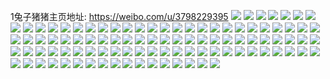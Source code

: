 1兔子猪猪主页地址: https://weibo.com/u/3798229395 
![](https://wx4.sinaimg.cn/mw2000/e2646193ly1h9jezfzd3xj20u41kwb19.jpg) 
![](https://wx4.sinaimg.cn/mw2000/e2646193ly1h9jezh0z6pj20w01emaxf.jpg) 
![](https://wx4.sinaimg.cn/mw2000/e2646193ly1h94do98w4qj22a030nqv5.jpg) 
![](https://wx4.sinaimg.cn/mw2000/e2646193ly1h91wgyb9s9j21o02yo1ky.jpg) 
![](https://wx4.sinaimg.cn/mw2000/e2646193ly1h91wh1hylzj22c03407wi.jpg) 
![](https://wx4.sinaimg.cn/mw2000/e2646193ly1h8l7w5ij6ij21o025dhco.jpg) 
![](https://wx4.sinaimg.cn/mw2000/e2646193ly1h8a9cb6605j20u012r0zt.jpg) 
![](https://wx4.sinaimg.cn/mw2000/e2646193ly1h89qrgdzp6j20u0140qc1.jpg) 
![](https://wx4.sinaimg.cn/mw2000/e2646193ly1h89qrftf5jj20u015x12f.jpg) 
![](https://wx4.sinaimg.cn/mw2000/e2646193ly1h6uf3qsjw2j21o02yok8a.jpg) 
![](https://wx4.sinaimg.cn/mw2000/e2646193ly1h6pni21oxkj21o02yotqi.jpg) 
![](https://wx4.sinaimg.cn/mw2000/e2646193ly1h6pni18ew2j21j12yn7lt.jpg) 
![](https://wx4.sinaimg.cn/mw2000/e2646193ly1h6dlwgzjjqj20zo2564gp.jpg) 
![](https://wx4.sinaimg.cn/mw2000/e2646193ly1h5u8s9ldkkj20u00u047z.jpg) 
![](https://wx4.sinaimg.cn/mw2000/e2646193ly1h5u8sa0i5aj20u0140do3.jpg) 
![](https://wx4.sinaimg.cn/mw2000/e2646193ly1h5u8sa677wj20pj19ddkm.jpg) 
![](https://wx4.sinaimg.cn/mw2000/e2646193ly1h5u8szt7o8j20u00u00y3.jpg) 
![](https://wx4.sinaimg.cn/mw2000/e2646193gy1h5fmxeb9cqj20u012q7cw.jpg) 
![](https://wx4.sinaimg.cn/mw2000/e2646193gy1h5eofgpedkj20u018otht.jpg) 
![](https://wx4.sinaimg.cn/mw2000/e2646193gy1h5eoffnmzcj20u00u00y3.jpg) 
![](https://wx4.sinaimg.cn/mw2000/e2646193ly1h5asgr8dk0j20u013yk0z.jpg) 
![](https://wx4.sinaimg.cn/mw2000/e2646193ly1h5asgrlsy4j20u0140ai6.jpg) 
![](https://wx4.sinaimg.cn/mw2000/e2646193ly1h5asgu2q96j20u01sx0xd.jpg) 
![](https://wx4.sinaimg.cn/mw2000/e2646193ly1h3syy27rahj20u01ftakl.jpg) 
![](https://wx4.sinaimg.cn/mw2000/e2646193ly1h34u9z5rjtj20u015yakt.jpg) 
![](https://wx4.sinaimg.cn/mw2000/e2646193gy1h2u9zzt7blj20u013otkm.jpg) 
![](https://wx4.sinaimg.cn/mw2000/e2646193gy1h2u9zzcochj20u013fwqm.jpg) 
![](https://wx4.sinaimg.cn/mw2000/e2646193gy1h2ua008ivkj20u0140net.jpg) 
![](https://wx4.sinaimg.cn/mw2000/e2646193gy1h2ua00ppkcj20u014011j.jpg) 
![](https://wx4.sinaimg.cn/mw2000/e2646193gy1h2rub3rumrj20u01hcguc.jpg) 
![](https://wx4.sinaimg.cn/mw2000/e2646193gy1h2rub4p3frj20u0146dlx.jpg) 
![](https://wx4.sinaimg.cn/mw2000/e2646193ly1h2fco1kfxfj20u01jbgu5.jpg) 
![](https://wx4.sinaimg.cn/mw2000/e2646193ly1h0gu5rctbdj20u019048d.jpg) 
![](https://wx4.sinaimg.cn/mw2000/e2646193ly1h0cbjqmbzyj20u01hcwqx.jpg) 
![](https://wx4.sinaimg.cn/mw2000/e2646193ly1gys8u6j99cj21e625nx3l.jpg) 
![](https://wx4.sinaimg.cn/mw2000/e2646193ly1gys8u7g5d2j213b1kwqqs.jpg) 
![](https://wx4.sinaimg.cn/mw2000/e2646193ly1gy7ub6jhc5j216c1jr7tu.jpg) 
![](https://wx4.sinaimg.cn/mw2000/006dm2DBly1h9ggujcul7j32802ydu10.jpg) 
![](https://wx4.sinaimg.cn/mw2000/006dm2DBly1h9ggupjqwyj32802z7x6r.jpg) 
![](https://wx4.sinaimg.cn/mw2000/006dm2DBly1h9ggurkrz4j31fm1wt1ky.jpg) 
![](https://wx4.sinaimg.cn/mw2000/006dm2DBly1h9ggv1gc5yj31c61s7e82.jpg) 
![](https://wx4.sinaimg.cn/mw2000/006dm2DBly1h9ggvf1i7fj31a21pfe82.jpg) 
![](https://wx4.sinaimg.cn/mw2000/006dm2DBly1h9ggum44oaj32802yo7wj.jpg) 
![](https://wx4.sinaimg.cn/mw2000/006dm2DBly1h9ggux3j5uj32yo280e85.jpg) 
![](https://wx4.sinaimg.cn/mw2000/006dm2DBly1h987103u64j31hc0u0wnu.jpg) 
![](https://wx4.sinaimg.cn/mw2000/006dm2DBly1h98710co1wj30ty0mgn4d.jpg) 
![](https://wx4.sinaimg.cn/mw2000/006dm2DBly1h3galbmfe1j32c0340u10.jpg) 
![](https://wx4.sinaimg.cn/mw2000/006dm2DBly1h3gal9ut46j322o2b5kjl.jpg) 
![](https://wx4.sinaimg.cn/mw2000/006dm2DBly1h2q4nt9w1mj32802yoqv7.jpg) 
![](https://wx4.sinaimg.cn/mw2000/006dm2DBly1h2q4nv3z5kj32yo280npg.jpg) 
![](https://wx4.sinaimg.cn/mw2000/006dm2DBly1h2q4nvig03j31ba0zgtkt.jpg) 
![](https://wx4.sinaimg.cn/mw2000/006dm2DBly1h21zc0pshgj32802yp7wk.jpg) 
![](https://wx4.sinaimg.cn/mw2000/006dm2DBly1h21zc6f8lvj32801o0e83.jpg) 
![](https://wx4.sinaimg.cn/mw2000/006dm2DBly1h21zc9ywg4j31z42y8b2a.jpg) 
![](https://wx4.sinaimg.cn/mw2000/006dm2DBly1h21zcarlfej30sg0izwos.jpg) 
![](https://wx4.sinaimg.cn/mw2000/006dm2DBly1h1tc374v55j32802you0z.jpg) 
![](https://wx4.sinaimg.cn/mw2000/006dm2DBly1h1tc38dwegj32802yo1l0.jpg) 
![](https://wx4.sinaimg.cn/mw2000/006dm2DBly1h1tc39zf3zj30u00viqc9.jpg) 
![](https://wx4.sinaimg.cn/mw2000/006dm2DBly1h099t0zho5j319m1lukg1.jpg) 
![](https://wx4.sinaimg.cn/mw2000/006dm2DBly1h099t1ierkj30nx0sgwl2.jpg) 
![](https://wx4.sinaimg.cn/mw2000/006dm2DBly1h099t7ph15j32802yo7wj.jpg) 
![](https://wx4.sinaimg.cn/mw2000/006dm2DBly1h099t3fabcj32802yob2b.jpg) 
![](https://wx4.sinaimg.cn/mw2000/006dm2DBly1h099t566jjj32802yob2b.jpg) 
![](https://wx4.sinaimg.cn/mw2000/006dm2DBly1h099t07u1rj32802yoqv7.jpg) 
![](https://wx4.sinaimg.cn/mw2000/006dm2DBly1gxqar2uix7j32c0340e83.jpg) 
![](https://wx4.sinaimg.cn/mw2000/006dm2DBly1gxqar4sa6bj326n2ru4qr.jpg) 
![](https://wx4.sinaimg.cn/mw2000/006dm2DBly1gxqar599b8j30wb17edsk.jpg) 
![](https://wx4.sinaimg.cn/mw2000/006dm2DBly1gxqar5u5atj30zp19swsb.jpg) 
![](https://wx4.sinaimg.cn/mw2000/006dm2DBly1gqmj3zs02ij30qo121wjq.jpg) 
![](https://wx4.sinaimg.cn/mw2000/006dm2DBly1gqkheklofbj31bt0rqqou.jpg) 
![](https://wx4.sinaimg.cn/mw2000/006dm2DBly1gqkhelduqbj30s81e5e5c.jpg) 
![](https://wx4.sinaimg.cn/mw2000/006dm2DBly1gocnqj1smuj31400u0q5f.jpg) 
![](https://wx4.sinaimg.cn/mw2000/006dm2DBly1gocnqjt17sj30u01400y0.jpg) 
![](https://wx4.sinaimg.cn/mw2000/006dm2DBly1gocnqllpw9j30tz0o1afx.jpg) 
![](https://wx4.sinaimg.cn/mw2000/006dm2DBly1gocnqmvpv3j31hb0u0wxb.jpg) 
![](https://wx4.sinaimg.cn/mw2000/006dm2DBly1gocnqo38paj31hb0u01co.jpg) 
![](https://wx4.sinaimg.cn/mw2000/006dm2DBly1gocnqp7u47j30u01hbnfg.jpg) 
![](https://wx4.sinaimg.cn/mw2000/006dm2DBly1gne5odxdarj30qo0gaq4w.jpg) 
![](https://wx4.sinaimg.cn/mw2000/006dm2DBly1gkt3r3cmmoj30u014077x.jpg) 
![](https://wx4.sinaimg.cn/mw2000/006dm2DBly1gkt3r43wqbj30u0140786.jpg) 
![](https://wx4.sinaimg.cn/mw2000/006dm2DBly1git9iid07wj31400u0dmb.jpg) 
![](https://wx4.sinaimg.cn/mw2000/006dm2DBly1git9ikuhx8j31400u0jum.jpg) 
![](https://wx4.sinaimg.cn/mw2000/006dm2DBly1gh998adoifj31400u0n34.jpg) 
![](https://wx4.sinaimg.cn/mw2000/006dm2DBly1ggm8mnos1oj30qo0zkahc.jpg) 
![](https://wx4.sinaimg.cn/mw2000/006dm2DBly1ggm8mrhxv7j30zk0qoh26.jpg) 
![](https://wx4.sinaimg.cn/mw2000/006dm2DBly1gdir3b7uaej30rn0rnmyc.jpg) 
![](https://wx4.sinaimg.cn/mw2000/006dm2DBly1gdir3bgsn0j307l07ljr8.jpg) 
![](https://wx4.sinaimg.cn/mw2000/006dm2DBly1gdir3br18kj30k10jzwgd.jpg) 
![](https://wx4.sinaimg.cn/mw2000/006dm2DBly1gbygnpu7qzj31hc0u04qq.jpg) 
![](https://wx4.sinaimg.cn/mw2000/006dm2DBly1gbygnqgq03j31hc0u0hdt.jpg) 
![](https://wx4.sinaimg.cn/mw2000/006dm2DBly1gb2z0b66fdj31hc0u0b29.jpg) 
![](https://wx4.sinaimg.cn/mw2000/006dm2DBly1gb2z0bow4oj31hc0u0b29.jpg) 
![](https://wx4.sinaimg.cn/mw2000/006dm2DBly1g8pixz7r7zj30u01hcgv3.jpg) 
![](https://wx4.sinaimg.cn/mw2000/006dm2DBly1g89e7x8364j30u01hcjxn.jpg) 
![](https://wx4.sinaimg.cn/mw2000/006dm2DBly1g89e801x25j30u01hc44r.jpg) 
![](https://wx4.sinaimg.cn/mw2000/006dm2DBly1g5ca9zx5chj30u01hctj5.jpg) 
![](https://wx4.sinaimg.cn/mw2000/006dm2DBly1g51u2acqxpj30u01907b7.jpg) 
![](https://wx4.sinaimg.cn/mw2000/006dm2DBly1g51u2c2y4tj30u0190tfi.jpg) 
![](https://wx4.sinaimg.cn/mw2000/006dm2DBly1fz64qyewjhj33402c0x6q.jpg) 
